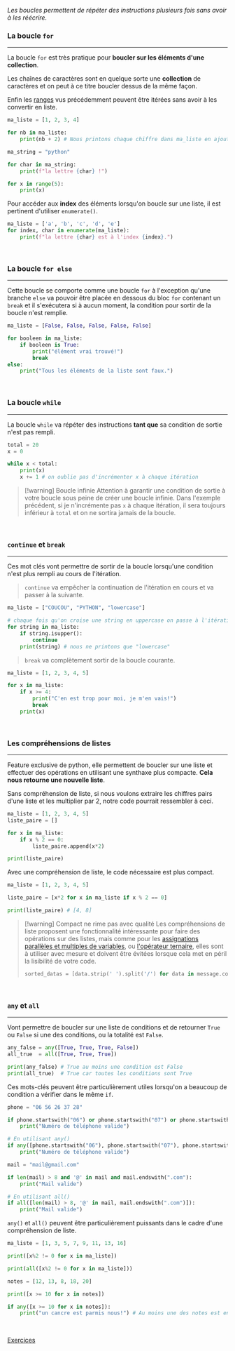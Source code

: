 
_Les boucles permettent de répéter des instructions plusieurs fois sans avoir à les réécrire._

### La boucle `for`
---

La boucle `for` est très pratique pour **boucler sur les éléments d'une collection**. 

Les chaînes de caractères sont en quelque sorte une **collection** de caractères et on peut à ce titre boucler dessus de la même façon.

Enfin les [ranges](13.%20Les%20listes.md#Les%20ranges) vus précédemment peuvent être itérées sans avoir à les convertir en liste.

```python
ma_liste = [1, 2, 3, 4]

for nb in ma_liste:
	print(nb + 2) # Nous printons chaque chiffre dans ma_liste en ajoutant 2

ma_string = "python"

for char in ma_string:
	print(f"la lettre {char} !")

for x in range(5):
	print(x)
```

Pour accéder aux **index** des éléments lorsqu'on boucle sur une liste, il est pertinent d'utiliser `enumerate()`.

```python
ma_liste = ['a', 'b', 'c', 'd', 'e']
for index, char in enumerate(ma_liste):
	print(f"la lettre {char} est à l'index {index}.")
```

<br>

### La boucle `for else`
---

Cette boucle se comporte comme une boucle `for` à l'exception qu'une branche `else` va pouvoir être placée en dessous du bloc `for` contenant un `break` et il s'exécutera si à aucun moment, la condition pour sortir de la boucle n'est remplie.

```python
ma_liste = [False, False, False, False, False]

for booleen in ma_liste:
	if booleen is True:
		print("élément vrai trouvé!")
		break
else:
	print("Tous les éléments de la liste sont faux.")
```

<br>

### La boucle `while`
---

La boucle `while` va répéter des instructions **tant que** sa condition de sortie n'est pas rempli.

```python
total = 20
x = 0

while x < total:
	print(x)
	x += 1 # on oublie pas d'incrémenter x à chaque itération
```


> [!warning] Boucle infinie
> Attention à garantir une condition de sortie à votre boucle sous peine de créer une boucle infinie. Dans l'exemple précédent, si je n'incrémente pas `x` à chaque itération, il sera toujours inférieur à `total` et on ne sortira jamais de la boucle. 

<br>

### `continue` et  `break`
---

Ces mot clés vont permettre de sortir de la boucle lorsqu'une condition n'est plus rempli au cours de l'itération.

> `continue` va empêcher la continuation de l'itération en cours et va passer à la suivante.
```python
ma_liste = ["COUCOU", "PYTHON", "lowercase"]

# chaque fois qu'on croise une string en uppercase on passe à l'itération suivante sans exécuter le reste du code
for string in ma_liste:
	if string.isupper():
		continue 
	print(string) # nous ne printons que "lowercase"
```

> `break` va complètement sortir de la boucle courante.
```python
ma_liste = [1, 2, 3, 4, 5]

for x in ma_liste:
	if x >= 4:
		print("C'en est trop pour moi, je m'en vais!")
		break
	print(x)
```

<br>

### Les compréhensions de listes
---

Feature exclusive de python, elle permettent de boucler sur une liste et effectuer des opérations en utilisant une synthaxe plus compacte. **Cela nous retourne une nouvelle liste**.

Sans compréhension de liste, si nous voulons extraire les chiffres pairs d'une liste et les multiplier par 2, notre code pourrait ressembler à ceci.

```python
ma_liste = [1, 2, 3, 4, 5]
liste_paire = []

for x in ma_liste:
	if x % 2 == 0:
		liste_paire.append(x*2)

print(liste_paire)
```

Avec une compréhension de liste, le code nécessaire est plus compact.

```python
ma_liste = [1, 2, 3, 4, 5]

liste_paire = [x*2 for x in ma_liste if x % 2 == 0]

print(liste_paire) # [4, 8]
```


> [!warning] Compact ne rime pas avec qualité
> Les compréhensions de liste proposent une fonctionnalité intéressante pour faire des opérations  sur des listes, mais comme pour les [assignations parallèles et multiples de variables](6.%20Les%20variables.md#%20Les%20affectations%20de%20variable), ou [l'opérateur ternaire](11.%20Les%20structures%20conditionnelles.md#Opérateur%20ternaire), elles sont à utiliser avec mesure et doivent être évitées lorsque cela met en péril la lisibilité de votre code.
> ```python
> sorted_datas = [data.strip(' ').split('/') for data in message.content.split(':')[1].split(',')]
> ```

<br>

### `any` et `all`
---

Vont permettre de boucler sur une liste de conditions et de retourner `True` ou `False` si une des conditions, ou la totalité est `False`.

```python
any_false = any([True, True, True, False])
all_true  = all([True, True, True])

print(any_false) # True au moins une condition est False
print(all_true)  # True car toutes les conditions sont True
```

Ces mots-clés peuvent être particulièrement utiles lorsqu'on a beaucoup de condition a vérifier dans le même `if`.

```python
phone = "06 56 26 37 28"

if phone.startswith("06") or phone.startswith("07") or phone.startswith("04"):
	print("Numéro de téléphone valide")

# En utilisant any()
if any([phone.startswith("06"), phone.startswith("07"), phone.startswith("04")]):
	print("Numéro de téléphone valide")

mail = "mail@gmail.com"

if len(mail) > 8 and '@' in mail and mail.endswith(".com"):
	print("Mail valide")

# En utilisant all()
if all([len(mail) > 8, '@' in mail, mail.endswith(".com")]):
	print("Mail valide")
```

`any()` et `all()` peuvent être particulièrement puissants dans le cadre d'une compréhension de liste.

```python
ma_liste = [1, 3, 5, 7, 9, 11, 13, 16]

print([x%2 != 0 for x in ma_liste])

print(all([x%2 != 0 for x in ma_liste]))

notes = [12, 13, 8, 18, 20]

print([x >= 10 for x in notes])

if any([x >= 10 for x in notes]):
	print("un cancre est parmis nous!") # Au moins une des notes est en dessous de 10
```

<br>

[Exercices](Exercices%20-%2016.%20Les%20boucles.md)
